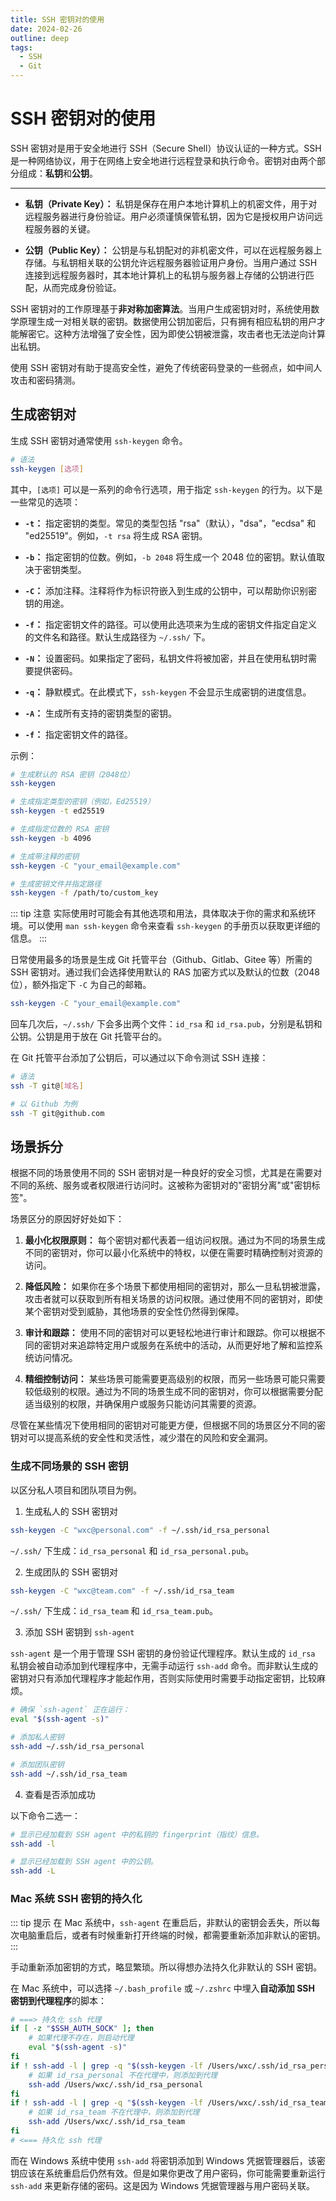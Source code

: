 ```yaml
---
title: SSH 密钥对的使用
date: 2024-02-26
outline: deep
tags:
  - SSH
  - Git
---
```


# SSH 密钥对的使用

SSH 密钥对是用于安全地进行 SSH（Secure Shell）协议认证的一种方式。SSH 是一种网络协议，用于在网络上安全地进行远程登录和执行命令。密钥对由两个部分组成：**私钥**和**公钥**。

---

- **私钥（Private Key）：** 私钥是保存在用户本地计算机上的机密文件，用于对远程服务器进行身份验证。用户必须谨慎保管私钥，因为它是授权用户访问远程服务器的关键。

- **公钥（Public Key）：** 公钥是与私钥配对的非机密文件，可以在远程服务器上存储。与私钥相关联的公钥允许远程服务器验证用户身份。当用户通过 SSH 连接到远程服务器时，其本地计算机上的私钥与服务器上存储的公钥进行匹配，从而完成身份验证。

SSH 密钥对的工作原理基于**非对称加密算法**。当用户生成密钥对时，系统使用数学原理生成一对相关联的密钥。数据使用公钥加密后，只有拥有相应私钥的用户才能解密它。这种方法增强了安全性，因为即使公钥被泄露，攻击者也无法逆向计算出私钥。

使用 SSH 密钥对有助于提高安全性，避免了传统密码登录的一些弱点，如中间人攻击和密码猜测。

## 生成密钥对

生成 SSH 密钥对通常使用 `ssh-keygen` 命令。

```bash
# 语法
ssh-keygen [选项]
```

其中，`[选项]` 可以是一系列的命令行选项，用于指定 `ssh-keygen` 的行为。以下是一些常见的选项：

- **`-t`：** 指定密钥的类型。常见的类型包括 "rsa"（默认），"dsa"，"ecdsa" 和 "ed25519"。例如，`-t rsa` 将生成 RSA 密钥。

- **`-b`：** 指定密钥的位数。例如，`-b 2048` 将生成一个 2048 位的密钥。默认值取决于密钥类型。

- **`-C`：** 添加注释。注释将作为标识符嵌入到生成的公钥中，可以帮助你识别密钥的用途。

- **`-f`：** 指定密钥文件的路径。可以使用此选项来为生成的密钥文件指定自定义的文件名和路径。默认生成路径为 `~/.ssh/` 下。

- **`-N`：** 设置密码。如果指定了密码，私钥文件将被加密，并且在使用私钥时需要提供密码。

- **`-q`：** 静默模式。在此模式下，`ssh-keygen` 不会显示生成密钥的进度信息。

- **`-A`：** 生成所有支持的密钥类型的密钥。

- **`-f`：** 指定密钥文件的路径。

示例：

```bash
# 生成默认的 RSA 密钥（2048位）
ssh-keygen

# 生成指定类型的密钥（例如，Ed25519）
ssh-keygen -t ed25519

# 生成指定位数的 RSA 密钥
ssh-keygen -b 4096

# 生成带注释的密钥
ssh-keygen -C "your_email@example.com"

# 生成密钥文件并指定路径
ssh-keygen -f /path/to/custom_key
```

::: tip 注意
实际使用时可能会有其他选项和用法，具体取决于你的需求和系统环境。可以使用 `man ssh-keygen` 命令来查看 `ssh-keygen` 的手册页以获取更详细的信息。
:::

日常使用最多的场景是生成 Git 托管平台（Github、Gitlab、Gitee 等）所需的 SSH 密钥对。通过我们会选择使用默认的 RAS 加密方式以及默认的位数（2048 位），额外指定下 `-C` 为自己的邮箱。

```bash
ssh-keygen -C "your_email@example.com"
```

回车几次后，`~/.ssh/` 下会多出两个文件：`id_rsa` 和 `id_rsa.pub`，分别是私钥和公钥。公钥是用于放在 Git 托管平台的。

在 Git 托管平台添加了公钥后，可以通过以下命令测试 SSH 连接：

```bash
# 语法
ssh -T git@[域名]

# 以 Github 为例
ssh -T git@github.com
```

## 场景拆分

根据不同的场景使用不同的 SSH 密钥对是一种良好的安全习惯，尤其是在需要对不同的系统、服务或者权限进行访问时。这被称为密钥对的"密钥分离"或"密钥标签"。

场景区分的原因好好处如下：

1. **最小化权限原则：** 每个密钥对都代表着一组访问权限。通过为不同的场景生成不同的密钥对，你可以最小化系统中的特权，以便在需要时精确控制对资源的访问。

2. **降低风险：** 如果你在多个场景下都使用相同的密钥对，那么一旦私钥被泄露，攻击者就可以获取到所有相关场景的访问权限。通过使用不同的密钥对，即使某个密钥对受到威胁，其他场景的安全性仍然得到保障。

3. **审计和跟踪：** 使用不同的密钥对可以更轻松地进行审计和跟踪。你可以根据不同的密钥对来追踪特定用户或服务在系统中的活动，从而更好地了解和监控系统访问情况。

4. **精细控制访问：** 某些场景可能需要更高级别的权限，而另一些场景可能只需要较低级别的权限。通过为不同的场景生成不同的密钥对，你可以根据需要分配适当级别的权限，并确保用户或服务只能访问其需要的资源。

尽管在某些情况下使用相同的密钥对可能更方便，但根据不同的场景区分不同的密钥对可以提高系统的安全性和灵活性，减少潜在的风险和安全漏洞。

### 生成不同场景的 SSH 密钥

以区分私人项目和团队项目为例。

1. 生成私人的 SSH 密钥对

```bash
ssh-keygen -C "wxc@personal.com" -f ~/.ssh/id_rsa_personal
```

`~/.ssh/` 下生成：`id_rsa_personal` 和 `id_rsa_personal.pub`。

2. 生成团队的 SSH 密钥对

```bash
ssh-keygen -C "wxc@team.com" -f ~/.ssh/id_rsa_team
```

`~/.ssh/` 下生成：`id_rsa_team` 和 `id_rsa_team.pub`。

3. 添加 SSH 密钥到 `ssh-agent`

`ssh-agent` 是一个用于管理 SSH 密钥的身份验证代理程序。默认生成的 `id_rsa` 私钥会被自动添加到代理程序中，无需手动运行 `ssh-add` 命令。而非默认生成的密钥对只有添加代理程序才能起作用，否则实际使用时需要手动指定密钥，比较麻烦。

```bash
# 确保 `ssh-agent` 正在运行：
eval "$(ssh-agent -s)"

# 添加私人密钥
ssh-add ~/.ssh/id_rsa_personal

# 添加团队密钥
ssh-add ~/.ssh/id_rsa_team
```

4. 查看是否添加成功

以下命令二选一：

```bash
# 显示已经加载到 SSH agent 中的私钥的 fingerprint（指纹）信息。
ssh-add -l

# 显示已经加载到 SSH agent 中的公钥。
ssh-add -L
```

### Mac 系统 SSH 密钥的持久化

::: tip 提示
在 Mac 系统中，`ssh-agent` 在重启后，非默认的密钥会丢失，所以每次电脑重启后，或者有时候重新打开终端的时候，都需要重新添加非默认的密钥。
:::

手动重新添加密钥的方式，略显繁琐。所以得想办法持久化非默认的 SSH 密钥。

在 Mac 系统中，可以选择 `~/.bash_profile` 或 `~/.zshrc` 中埋入**自动添加 SSH 密钥到代理程序**的脚本：

```bash
# ===> 持久化 ssh 代理
if [ -z "$SSH_AUTH_SOCK" ]; then
    # 如果代理不存在，则启动代理
    eval "$(ssh-agent -s)"
fi
if ! ssh-add -l | grep -q "$(ssh-keygen -lf /Users/wxc/.ssh/id_rsa_personal | awk '{print $2}')"; then
    # 如果 id_rsa_personal 不在代理中，则添加到代理
    ssh-add /Users/wxc/.ssh/id_rsa_personal
fi
if ! ssh-add -l | grep -q "$(ssh-keygen -lf /Users/wxc/.ssh/id_rsa_team | awk '{print $2}')"; then
    # 如果 id_rsa_team 不在代理中，则添加到代理
    ssh-add /Users/wxc/.ssh/id_rsa_team
fi
# <=== 持久化 ssh 代理
```

而在 Windows 系统中使用 `ssh-add` 将密钥添加到 Windows 凭据管理器后，该密钥应该在系统重启后仍然有效。但是如果你更改了用户密码，你可能需要重新运行 `ssh-add` 来更新存储的密码。这是因为 Windows 凭据管理器与用户密码关联。
